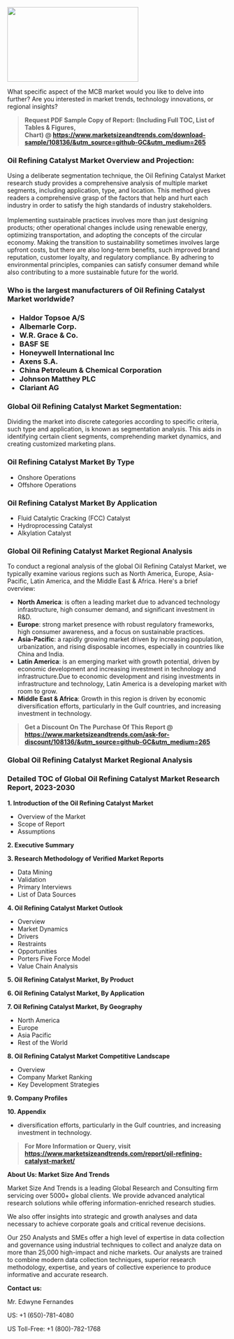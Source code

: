 <p><img class="alignnone size-medium wp-image-20088" src="https://ffe5etoiles.com/wp-content/uploads/2024/12/MST1-300x171.png" alt="" width="300" height="171" /></p>What specific aspect of the MCB market would you like to delve into further? Are you interested in market trends, technology innovations, or regional insights?</p><blockquote id="" class=""><strong>Request PDF Sample Copy of Report: (Including Full TOC, List of Tables &amp; Figures, Chart)&nbsp;@&nbsp;<strong><a href="https://www.marketsizeandtrends.com/download-sample/108136/&utm_source=github-GC&utm_medium=265" target="_blank">https://www.marketsizeandtrends.com/download-sample/108136/&utm_source=github-GC&utm_medium=265</a></strong></strong></blockquote><h3 id="" class="">Oil Refining Catalyst Market&nbsp;Overview and Projection:</h3><p id="" class="">Using a deliberate segmentation technique, the Oil Refining Catalyst Market research study provides a comprehensive analysis of multiple market segments, including application, type, and location. This method gives readers a comprehensive grasp of the factors that help and hurt each industry in order to satisfy the high standards of industry stakeholders. <br /> <br />Implementing sustainable practices involves more than just designing products; other operational changes include using renewable energy, optimizing transportation, and adopting the concepts of the circular economy. Making the transition to sustainability sometimes involves large upfront costs, but there are also long-term benefits, such improved brand reputation, customer loyalty, and regulatory compliance. By adhering to environmental principles, companies can satisfy consumer demand while also contributing to a more sustainable future for the world.</p><h3 id="" class="">Who is the largest manufacturers of&nbsp;Oil Refining Catalyst Market worldwide?</h3><h3 class=""><p><ul><li>Haldor Topsoe A/S </li><li> Albemarle Corp. </li><li> W.R. Grace & Co. </li><li> BASF SE </li><li> Honeywell International Inc </li><li> Axens S.A. </li><li> China Petroleum & Chemical Corporation </li><li> Johnson Matthey PLC </li><li> Clariant AG</li></ul></p></h3><h3 id="" class="">Global&nbsp;Oil Refining Catalyst Market Segmentation:</h3><p id="" class="">Dividing the market into discrete categories according to specific criteria, such type and application, is known as segmentation analysis. This aids in identifying certain client segments, comprehending market dynamics, and creating customized marketing plans.</p><h3 id="" class="">Oil Refining Catalyst Market&nbsp;By Type</h3><p><p><ul><li>Onshore Operations</li><li> Offshore Operations</p></li></ul></p></p><h3 id="" class="">Oil Refining Catalyst Market&nbsp;By Application</h3><p class=""><p><ul><li>Fluid Catalytic Cracking (FCC) Catalyst</li><li> Hydroprocessing Catalyst</li><li> Alkylation Catalyst</li></ul></p></p><h3 id="" class="">Global Oil Refining Catalyst Market Regional Analysis</h3><p id="" class="">To conduct a regional analysis of the global Oil Refining Catalyst Market, we typically examine various regions such as North America, Europe, Asia-Pacific, Latin America, and the Middle East &amp; Africa. Here's a brief overview:</p><ul><li><strong>North America</strong>: is often a leading market due to advanced technology infrastructure, high consumer demand, and significant investment in R&amp;D.</li><li><strong>Europe</strong>: strong market presence with robust regulatory frameworks, high consumer awareness, and a focus on sustainable practices.</li><li><strong>Asia-Pacific</strong>: a rapidly growing market driven by increasing population, urbanization, and rising disposable incomes, especially in countries like China and India.</li><li><strong>Latin America</strong>: is an emerging market with growth potential, driven by economic development and increasing investment in technology and infrastructure.Due to economic development and rising investments in infrastructure and technology, Latin America is a developing market with room to grow.</li><li><strong>Middle East &amp; Africa</strong>: Growth in this region is driven by economic diversification efforts, particularly in the Gulf countries, and increasing investment in technology.</li></ul><blockquote id="" class=""><strong>Get a Discount On The Purchase Of This Report @ <strong><a href="https://www.marketsizeandtrends.com/ask-for-discount/108136/&utm_source=github-GC&utm_medium=265" target="_blank">https://www.marketsizeandtrends.com/ask-for-discount/108136/&utm_source=github-GC&utm_medium=265</a></strong></strong></blockquote><h3 id="" class="">Global Oil Refining Catalyst Market Regional Analysis</h3><h3 id="" class="">Detailed TOC of Global Oil Refining Catalyst Market Research Report, 2023-2030</h3><p id="" class=""><strong>1. Introduction of the Oil Refining Catalyst Market</strong></p><ul><li>Overview of the Market</li><li>Scope of Report</li><li>Assumptions</li></ul><p id="" class=""><strong>2. Executive Summary</strong></p><p id="" class=""><strong>3. Research Methodology of Verified Market Reports</strong></p><ul><li>Data Mining</li><li>Validation</li><li>Primary Interviews</li><li>List of Data Sources</li></ul><p id="" class=""><strong>4. Oil Refining Catalyst Market Outlook</strong></p><ul><li>Overview</li><li>Market Dynamics</li><li>Drivers</li><li>Restraints</li><li>Opportunities</li><li>Porters Five Force Model</li><li>Value Chain Analysis</li></ul><p id="" class=""><strong>5. Oil Refining Catalyst Market, By Product</strong></p><p id="" class=""><strong>6. Oil Refining Catalyst Market, By Application</strong></p><p id="" class=""><strong>7. Oil Refining Catalyst Market, By Geography</strong></p><ul><li>North America</li><li>Europe</li><li>Asia Pacific</li><li>Rest of the World</li></ul><p id="" class=""><strong>8. Oil Refining Catalyst Market Competitive Landscape</strong></p><ul><li>Overview</li><li>Company Market Ranking</li><li>Key Development Strategies</li></ul><p id="" class=""><strong>9. Company Profiles</strong></p><p id="" class=""><strong>10. Appendix</strong></p><ul><li>diversification efforts, particularly in the Gulf countries, and increasing investment in technology.</li></ul><blockquote id="" class=""><strong>For More Information or Query, visit <strong><strong><a href="https://www.marketsizeandtrends.com/report/oil-refining-catalyst-market/" target="_blank">https://www.marketsizeandtrends.com/report/oil-refining-catalyst-market/</a></strong></strong></strong></blockquote><p id="" class=""><strong>About Us: Market Size And Trends</strong></p><p id="" class="">Market Size And Trends is a leading Global Research and Consulting firm servicing over 5000+ global clients. We provide advanced analytical research solutions while offering information-enriched research studies.</p><p id="" class="">We also offer insights into strategic and growth analyses and data necessary to achieve corporate goals and critical revenue decisions.</p><p id="" class="">Our 250 Analysts and SMEs offer a high level of expertise in data collection and governance using industrial techniques to collect and analyze data on more than 25,000 high-impact and niche markets. Our analysts are trained to combine modern data collection techniques, superior research methodology, expertise, and years of collective experience to produce informative and accurate research.</p><p id="" class=""><strong>Contact us:</strong></p><p id="" class="">Mr. Edwyne Fernandes</p><p id="" class="">US: +1 (650)-781-4080</p><p id="" class="">US Toll-Free: +1 (800)-782-1768</p>

